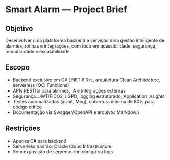 # Smart Alarm — Project Brief

## Objetivo
Desenvolver uma plataforma backend e serviços para gestão inteligente de alarmes, rotinas e integrações, com foco em acessibilidade, segurança, modularidade e escalabilidade.

## Escopo
- Backend exclusivo em C# (.NET 8.0+), arquitetura Clean Architecture, serverless (OCI Functions)
- APIs RESTful para alarmes, IA e integrações externas
- Segurança: JWT/FIDO2, LGPD, logging estruturado, Application Insights
- Testes automatizados (xUnit, Moq), cobertura mínima de 80% para código crítico
- Documentação via Swagger/OpenAPI e arquivos Markdown

## Restrições
- Apenas C# para backend
- Serverless padrão: Oracle Cloud Infrastructure
- Sem exposição de segredos em código ou logs